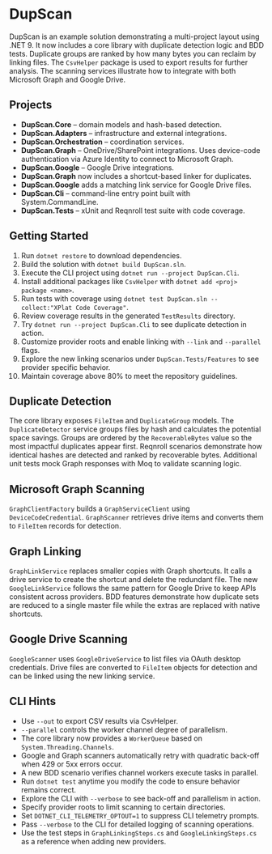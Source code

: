# DupScan

DupScan is an example solution demonstrating a multi-project layout using .NET 9.
It now includes a core library with duplicate detection logic and BDD tests.
Duplicate groups are ranked by how many bytes you can reclaim by linking files.
The `CsvHelper` package is used to export results for further analysis.
The scanning services illustrate how to integrate with both Microsoft Graph and Google Drive.

## Projects
- **DupScan.Core** – domain models and hash-based detection.
- **DupScan.Adapters** – infrastructure and external integrations.
- **DupScan.Orchestration** – coordination services.
- **DupScan.Graph** – OneDrive/SharePoint integrations.
  Uses device-code authentication via Azure Identity to connect to Microsoft Graph.
- **DupScan.Google** – Google Drive integrations.
- **DupScan.Graph** now includes a shortcut-based linker for duplicates.
- **DupScan.Google** adds a matching link service for Google Drive files.
- **DupScan.Cli** – command-line entry point built with System.CommandLine.
- **DupScan.Tests** – xUnit and Reqnroll test suite with code coverage.

## Getting Started
1. Run `dotnet restore` to download dependencies.
2. Build the solution with `dotnet build DupScan.sln`.
3. Execute the CLI project using `dotnet run --project DupScan.Cli`.
4. Install additional packages like `CsvHelper` with `dotnet add <proj> package <name>`.
5. Run tests with coverage using `dotnet test DupScan.sln --collect:"XPlat Code Coverage"`.
6. Review coverage results in the generated `TestResults` directory.
7. Try `dotnet run --project DupScan.Cli` to see duplicate detection in action.
8. Customize provider roots and enable linking with `--link` and `--parallel` flags.
9. Explore the new linking scenarios under `DupScan.Tests/Features` to see provider specific behavior.
10. Maintain coverage above 80% to meet the repository guidelines.

## Duplicate Detection
The core library exposes `FileItem` and `DuplicateGroup` models. The
`DuplicateDetector` service groups files by hash and calculates the potential
space savings. Groups are ordered by the `RecoverableBytes` value so the most
impactful duplicates appear first. Reqnroll scenarios demonstrate how identical
hashes are detected and ranked by recoverable bytes. Additional unit tests mock
Graph responses with Moq to validate scanning logic.

## Microsoft Graph Scanning
`GraphClientFactory` builds a `GraphServiceClient` using `DeviceCodeCredential`.
`GraphScanner` retrieves drive items and converts them to `FileItem` records for
detection.

## Graph Linking
`GraphLinkService` replaces smaller copies with Graph shortcuts. It calls a
drive service to create the shortcut and delete the redundant file. The new
`GoogleLinkService` follows the same pattern for Google Drive to keep APIs
consistent across providers. BDD features demonstrate how duplicate sets are
reduced to a single master file while the extras are replaced with native
shortcuts.

## Google Drive Scanning
`GoogleScanner` uses `GoogleDriveService` to list files via OAuth desktop
credentials. Drive files are converted to `FileItem` objects for detection and
can be linked using the new linking service.


## CLI Hints
- Use `--out` to export CSV results via CsvHelper.
- `--parallel` controls the worker channel degree of parallelism.
- The core library now provides a `WorkerQueue` based on `System.Threading.Channels`.
- Google and Graph scanners automatically retry with quadratic back-off when 429 or 5xx errors occur.
- A new BDD scenario verifies channel workers execute tasks in parallel.
- Run `dotnet test` anytime you modify the code to ensure behavior remains correct.
- Explore the CLI with `--verbose` to see back-off and parallelism in action.
- Specify provider roots to limit scanning to certain directories.
- Set `DOTNET_CLI_TELEMETRY_OPTOUT=1` to suppress CLI telemetry prompts.
- Pass `--verbose` to the CLI for detailed logging of scanning operations.
- Use the test steps in `GraphLinkingSteps.cs` and `GoogleLinkingSteps.cs` as a
  reference when adding new providers.
